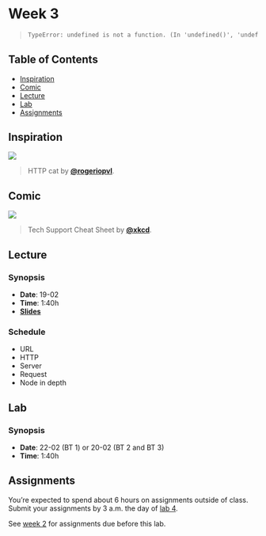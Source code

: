 # Week 3

> ```txt
> TypeError: undefined is not a function. (In 'undefined()', 'undefined' is undefined)
> ```

## Table of Contents

*   [Inspiration](#inspiration)
*   [Comic](#comic)
*   [Lecture](#lecture)
*   [Lab](#lab)
*   [Assignments](#assignments)

## Inspiration

[![][inspiration-cover]][inspiration-link]

> HTTP cat by [**@rogeriopvl**][inspiration-author].

## Comic

[![][comic-cover]][comic-link]

> Tech Support Cheat Sheet by [**@xkcd**][comic-author].

## Lecture

### Synopsis

*   **Date**: 19-02
*   **Time**: 1:40h
*   [**Slides**][slides-lecture]

### Schedule

*   URL
*   HTTP
*   Server
*   Request
*   Node in depth

## Lab

### Synopsis

*   **Date**: 22-02 (BT 1) or 20-02 (BT 2 and BT 3)
*   **Time**: 1:40h

<!--
*   **Slides**
-->

<!--
### Schedule

*   Alpha
*   Bravo
*   Charlie
-->

## Assignments

You’re expected to spend about 6 hours on assignments outside of class.
Submit your assignments by 3 a.m. the day of [lab 4][w4lab].

<!--
*   Alpha (**practice**)
*   Bravo (**homework**)
-->

See [week 2][w2a] for assignments due before this lab.

[inspiration-cover]: https://http.cat/403

[inspiration-link]: https://http.cat

[inspiration-author]: https://twitter.com/rogeriopvl

[comic-cover]: https://imgs.xkcd.com/comics/tech_support_cheat_sheet.png

[comic-link]: https://xkcd.com/627/

[comic-author]: https://xkcd.com

[slides-lecture]: https://docs.google.com/presentation/d/1Mf53VP-YNeTSSKIg0BlOALiGbGZ0LDvHC7-RTED89DY/edit?usp=sharing

[w4lab]: week-4.md#lab

[w2a]: week-2.md#assignments
